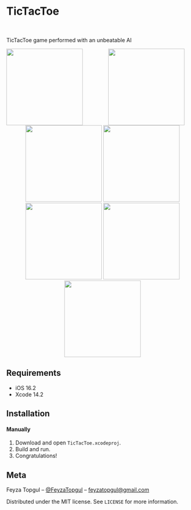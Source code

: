 
# TicTacToe
<br />
<p align="center">
  <a href="https://github.com/feyzatopgul/TicTacToeGame-SwiftUI">
  </a>
  <p align="row">
    TicTacToe game performed with an unbeatable AI
  </p>
</p>

<p align="center">
<img src= "https://media.giphy.com/media/QI9cAyHSC7NBQxswRY/giphy.gif" width="200" style="float:left; padding-right:30px">
<img src= "https://media.giphy.com/media/LSkgKewJjNyDjltDFY/giphy.gif" width="200"><br />
<img src= "https://media.giphy.com/media/bsIECnXDrokxyhPbjE/giphy.gif" width="200"> 
<img src= "https://media.giphy.com/media/hMfq6vbWZMx1pEdsRK/giphy.gif" width="200"><br /> 
<img src= "https://i.imgur.com/MKfQ3Nm.png" width="200">
<img src= "https://i.imgur.com/P2NeH0F.png" width="200">
<img src= "https://i.imgur.com/1amvVPS.png" width="200">
</p>

## Requirements

- iOS 16.2
- Xcode 14.2 

## Installation

#### Manually
1. Download and open ```TicTacToe.xcodeproj```.  
2. Build and run.
2. Congratulations!  


## Meta

Feyza Topgul – [@FeyzaTopgul](https://twitter.com/FeyzaTopgul) – feyzatopgul@gmail.com

Distributed under the MIT license. See ``LICENSE`` for more information.



